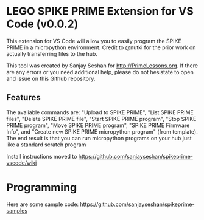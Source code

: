 # LEGO SPIKE PRIME Extension for VS Code (v0.0.2)

This extension for VS Code will allow you to easily program the SPIKE PRIME in a micropython environment. Credit to @nutki for the prior work on actually transferring files to the hub.

This tool was created by Sanjay Seshan for http://PrimeLessons.org. If there are any errors or you need additional help, please do not hesistate to open and issue on this Github repository.

## Features

The avaliable commands are: "Upload to SPIKE PRIME", "List SPIKE PRIME files", "Delete SPIKE PRIME file", "Start SPIKE PRIME program", "Stop SPIKE PRIME program", "Move SPIKE PRIME program", "SPIKE PRIME Firmware Info", and "Create new SPIKE PRIME micropython program" (from template). The end result is that you can run micropython programs on your hub just like a standard scratch program

Install instructions moved to https://github.com/sanjayseshan/spikeprime-vscode/wiki

# Programming

Here are some sample code: https://github.com/sanjayseshan/spikeprime-samples

